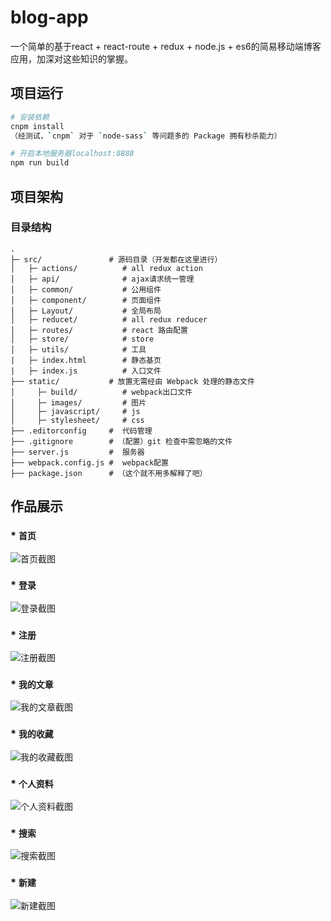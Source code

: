 # blog-app
一个简单的基于react + react-route + redux + node.js + es6的简易移动端博客应用，加深对这些知识的掌握。

## 项目运行
``` bash
# 安装依赖
cnpm install
（经测试，`cnpm` 对于 `node-sass` 等问题多的 Package 拥有秒杀能力）

# 开启本地服务器localhost:8888
npm run build
```


## 项目架构
### 目录结构
```
.
├─ src/               # 源码目录（开发都在这里进行）
│   ├─ actions/          # all redux action 
│   ├─ api/              # ajax请求统一管理
│   ├─ common/           # 公用组件
│   ├─ component/        # 页面组件
│   ├─ Layout/           # 全局布局
│   ├─ reducet/          # all redux reducer
│   ├─ routes/           # react 路由配置
│   ├─ store/            # store
│   ├─ utils/            # 工具
|   ├─ index.html        # 静态基页
|   ├─ index.js          # 入口文件
├── static/           # 放置无需经由 Webpack 处理的静态文件
│     ├─ build/          # webpack出口文件
│     ├─ images/         # 图片
│     ├─ javascript/     # js
│     ├─ stylesheet/     # css
├── .editorconfig     #  代码管理
├── .gitignore        # （配置）git 检查中需忽略的文件
├── server.js         #  服务器
├── webpack.config.js #  webpack配置
├── package.json      # （这个就不用多解释了吧）
```

## 作品展示
### * `首页`
![首页截图](https://github.com/ju1234/blog-app/blob/test/static/images/demo/index.jpg)

### * `登录`
![登录截图](https://github.com/ju1234/blog-app/blob/test/static/images/demo/login.jpg)

### *  `注册`
![注册截图](https://github.com/ju1234/blog-app/blob/test/static/images/demo/reg.jpg)

### *  `我的文章`
![我的文章截图](https://github.com/ju1234/blog-app/blob/test/static/images/demo/myArticle.jpg)
 
### *  `我的收藏`
![我的收藏截图](https://github.com/ju1234/blog-app/blob/test/static/images/demo/myFavoite.jpg)

### *  `个人资料`
![个人资料截图](https://github.com/ju1234/blog-app/blob/test/static/images/demo/personal.jpg)

### *  `搜索`
![搜索截图](https://github.com/ju1234/blog-app/blob/test/static/images/demo/search.jpg)

### *  `新建`
![新建截图](https://github.com/ju1234/blog-app/blob/test/static/images/demo/write.jpg)

